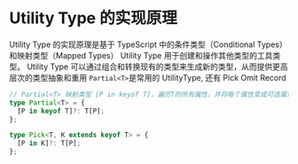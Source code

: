 # Utility Type 的实现原理

Utility Type 的实现原理是基于 TypeScript 中的条件类型（Conditional Types）和映射类型（Mapped Types）
Utility Type 用于创建和操作其他类型的工具类型。
Utility Type 可以通过组合和转换现有的类型来生成新的类型，从而提供更高层次的类型抽象和重用
`Partial<T>`是常用的 UtilityType, 还有 Pick Omit Record

```ts
// Partial<T> 映射类型 [P in keyof T]，遍历T的所有属性，并将每个属性变成可选属性
type Partial<T> = {
  [P in keyof T]?: T[P];
};

type Pick<T, K extends keyof T> = {
  [P in K]?: T[P];
};
```
